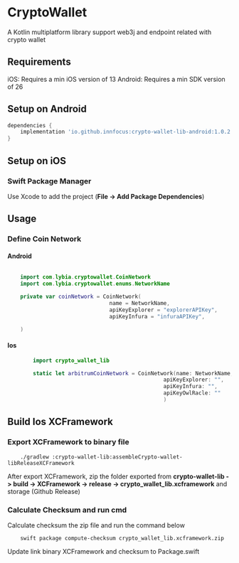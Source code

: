 # CryptoWallet

A Kotlin multiplatform library support web3j and endpoint related with crypto wallet

## Requirements

iOS: Requires a min iOS version of 13
Android: Requires a min SDK version of 26

## Setup on Android

```groovy
dependencies {
    implementation 'io.github.innfocus:crypto-wallet-lib-android:1.0.2'
}
```

## Setup on iOS

### Swift Package Manager

Use Xcode to add the project (**File -> Add Package Dependencies**)

## Usage

### Define Coin Network

#### Android

```kotlin

    import com.lybia.cryptowallet.CoinNetwork
    import com.lybia.cryptowallet.enums.NetworkName

    private var coinNetwork = CoinNetwork(
                                name = NetworkName,
                                apiKeyExplorer = "explorerAPIKey",
                                apiKeyInfura = "infuraAPIKey",

    )
```

#### Ios

```swift
        import crypto_wallet_lib

        static let arbitrumCoinNetwork = CoinNetwork(name: NetworkName,
                                                 apiKeyExplorer: "",
                                                 apiKeyInfura: "",
                                                 apiKeyOwlRacle: ""
                                                 )
```

## Build Ios XCFramework

### Export XCFramework to binary file

```
    ./gradlew :crypto-wallet-lib:assembleCrypto-wallet-libReleaseXCFramework
```

After export XCFramework, zip the folder exported from **crypto-wallet-lib -> build -> XCFramework -> release -> crypto_wallet_lib.xcframework** and storage (Github Release)

### Calculate Checksum and run cmd

Calculate checksum the zip file and run the command below

```
    swift package compute-checksum crypto_wallet_lib.xcframework.zip
```

Update link binary XCFramework and checksum to Package.swift
